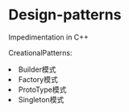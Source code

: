 # Design-patterns
Impedimentation in C++

CreationalPatterns:
<li>Builder模式</li>
<li>Factory模式</li>
<li>ProtoType模式</li>
<li>Singleton模式</li>

